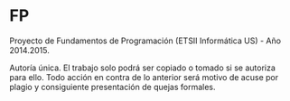 # FP

Proyecto de Fundamentos de Programación (ETSII Informática US) - Año 2014.2015.

Autoría única. El trabajo solo podrá ser copiado o tomado si se autoriza para ello. 
Todo acción en contra de lo anterior será motivo de acuse por plagio y consiguiente presentación de quejas formales.
